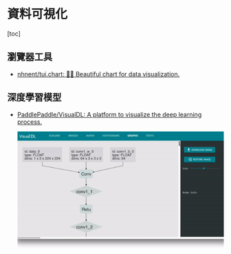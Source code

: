# 資料可視化

[toc]
<!-- toc --> 

## 瀏覽器工具

- [nhnent/tui.chart: 🍞🍯 Beautiful chart for data visualization.](https://github.com/nhnent/tui.chart#via-package-manager)

## 深度學習模型

- [PaddlePaddle/VisualDL: A platform to visualize the deep learning process.](https://github.com/PaddlePaddle/VisualDL)

    ![](https://raw.githubusercontent.com/daming-lu/large_files/master/graph_demo.gif)
